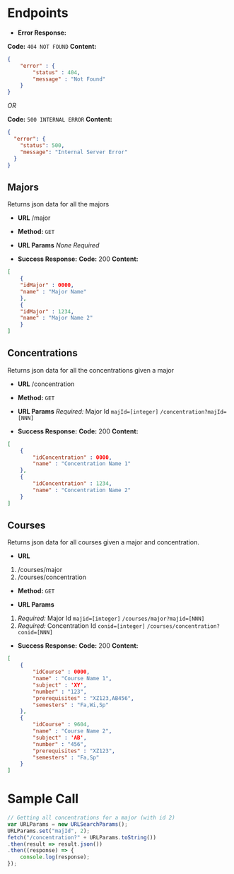 # Endpoints

- **Error Response:**

**Code:** `404 NOT FOUND`
**Content:**
```json
{
	"error" : {
		"status" : 404,
		"message" : "Not Found"
	}
}
```

_OR_

**Code:** `500 INTERNAL ERROR`
**Content:**
```json
{
  "error": {
    "status": 500,
    "message": "Internal Server Error"
  }
}
```

## Majors
Returns json data for all the majors

- **URL**
/major

- **Method:**
`GET`

- **URL Params**
_None Required_

- **Success Response:**
**Code:** 200
**Content:**
```json
[
	{
	"idMajor" : 0000,
	"name" : "Major Name"
	},
	{
	"idMajor" : 1234,
	"name" : "Major Name 2"
	}
]
```

## Concentrations
Returns json data for all the concentrations given a major

- **URL**
/concentration

- **Method:**
`GET`

- **URL Params**
_Required:_ Major Id
`majId=[integer]`
`/concentration?majId=[NNN]`

- **Success Response:**
**Code:** 200
**Content:**
```json
[
	{
		"idConcentration" : 0000,
		"name" : "Concentration Name 1"
	},
	{
		"idConcentration" : 1234,
		"name" : "Concentration Name 2"
	}
]
```


## Courses
Returns json data for all courses given a major and concentration. 

- **URL**
1. /courses/major
2. /courses/concentration

- **Method:**
`GET`

- **URL Params**
1. _Required:_ Major Id
`majid=[integer]`
`/courses/major?majid=[NNN]`
2. _Required:_ Concentration Id
`conid=[integer]`
`/courses/concentration?conid=[NNN]`

- **Success Response:**
**Code:** 200
**Content:**
```json
[
	{
		"idCourse" : 0000,
		"name" : "Course Name 1",
		"subject" : 'XY',
		"number" : "123",
		"prerequisites" : "XZ123,AB456",
		"semesters" : "Fa,Wi,Sp"
	},
	{
		"idCourse" : 9604,
		"name" : "Course Name 2",
		"subject" : 'AB',
		"number" : "456",
		"prerequisites" : "XZ123",
		"semesters" : "Fa,Sp"
	}
]
```


# Sample Call
```javascript
// Getting all concentrations for a major (with id 2)
var URLParams = new URLSearchParams();
URLParams.set("majId", 2);
fetch("/concentration?" + URLParams.toString())
.then(result => result.json())
.then((response) => {
	console.log(response);
});
```
